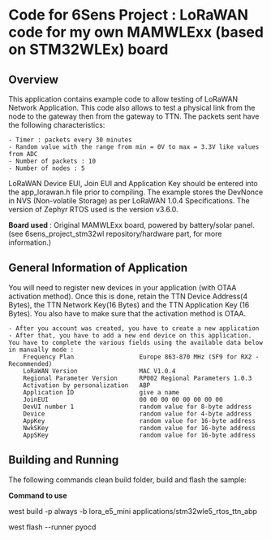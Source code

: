 # Code for 6Sens Project : LoRaWAN code for my own MAMWLExx (based on STM32WLEx) board

## Overview
This application contains example code to allow testing of LoRaWAN Network Application. This code also allows to test a physical link from the node to the gateway then from the gateway to TTN. The packets sent have the following characteristics:

    - Timer : packets every 30 minutes
    - Random value with the range from min = 0V to max = 3.3V like values from ADC
    - Number of packets : 10
    - Number of nodes : 5

LoRaWAN Device EUI, Join EUI and Application Key should be entered into the app_lorawan.h file prior to compiling. The example stores the DevNonce in NVS (Non-volatile Storage) as per LoRaWAN 1.0.4 Specifications. The version of Zephyr RTOS used is the version v3.6.0.

**Board used** : Original MAMWLExx board, powered by battery/solar panel. (see 6sens_project_stm32wl repository/hardware part, for more information.)

## General Information of Application
You will need to register new devices in your application (with OTAA activation method). Once this is done, retain the TTN Device Address(4 Bytes), the TTN Network Key(16 Bytes) and the TTN Application Key (16 Bytes). You also have to make sure that the activation method is OTAA.

    - After you account was created, you have to create a new application
    - After that, you have to add a new end device on this application. You have to complete the various fields using the available data below in manually mode :
        Frequency Plan                  Europe 863-870 MHz (SF9 for RX2 - Recommended)
        LoRaWAN Version                 MAC V1.0.4
        Regional Parameter Version      RP002 Regional Parameters 1.0.3
        Activation by personalization   ABP
        Application ID                  give a name
        JoinEUI                         00 00 00 00 00 00 00 00
        DevUI number 1                  random value for 8-byte address
        Device                          random value for 4-byte address
        AppKey                          random value for 16-byte address
        NwkSKey                         random value for 16-byte address
        AppSKey                         random value for 16-byte address

## Building and Running
The following commands clean build folder, build and flash the sample:

**Command to use**

west build -p always -b lora_e5_mini applications/stm32wle5_rtos_ttn_abp

west flash --runner pyocd